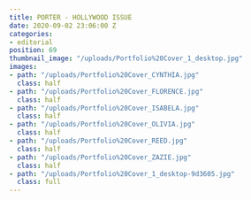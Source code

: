 ```yaml
---
title: PORTER - HOLLYWOOD ISSUE
date: 2020-09-02 23:06:00 Z
categories:
- editorial
position: 69
thumbnail_image: "/uploads/Portfolio%20Cover_1_desktop.jpg"
images:
- path: "/uploads/Portfolio%20Cover_CYNTHIA.jpg"
  class: half
- path: "/uploads/Portfolio%20Cover_FLORENCE.jpg"
  class: half
- path: "/uploads/Portfolio%20Cover_ISABELA.jpg"
  class: half
- path: "/uploads/Portfolio%20Cover_OLIVIA.jpg"
  class: half
- path: "/uploads/Portfolio%20Cover_REED.jpg"
  class: half
- path: "/uploads/Portfolio%20Cover_ZAZIE.jpg"
  class: half
- path: "/uploads/Portfolio%20Cover_1_desktop-9d3605.jpg"
  class: full
---
```


